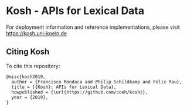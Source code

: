 # Kosh - APIs for Lexical Data

For deployment information and reference implementations, please visit <a href="https://kosh.uni-koeln.de">https://kosh.uni-koeln.de</a>

## Citing Kosh
To cite this repository:

```
@misc{kosh2019,
  author = {Francisco Mondaca and Philip Schildkamp and Felix Rau},
  title = {{Kosh}: APIs for Lexical Data},
  howpublished = {\url{https://github.com/cceh/kosh}},
  year = {2019},
}
```
